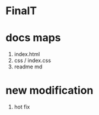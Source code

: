 # FinalT

# docs maps
1. index.html
2. css / index.css
3. readme md

# new modification  
1. hot fix